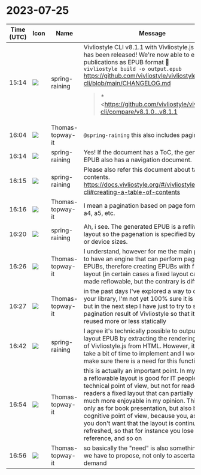 # 2023-07-25

|Time (UTC)|Icon|Name|Message|
|---|---|---|---|
|15:14|![](https://secure.gravatar.com/avatar/1ac180f0868137292905c311b5fff781.jpg?s=72&d=https%3A%2F%2Fa.slack-edge.com%2Fdf10d%2Fimg%2Favatars%2Fava_0021-72.png)|spring-raining|Vivliostyle CLI v8.1.1 with Vivliostyle.js v2.25.3 has been released! We're now able to export publications as EPUB format 📖<br>```vivliostyle build -o output.epub```<br><https://github.com/vivliostyle/vivliostyle-cli/blob/main/CHANGELOG.md><br><blockquote>*<https://github.com/vivliostyle/vivliostyle-cli/compare/v8.1.0...v8.1.1|8.1.1> (2023-07-25)*<br>*Bug Fixes*<br><br>• Fix broken release of v8.1.0 (<https://github.com/vivliostyle/vivliostyle-cli/commit/063a695e376d26cbe07904f2d8b86722d667ba0e|063a695>), closes <https://github.com/vivliostyle/vivliostyle-cli/issues/429|#429><br><br>*<https://github.com/vivliostyle/vivliostyle-cli/compare/v8.0.1...v8.1.0|8.1.0> (2023-07-25)*<br>*Bug Fixes*<br><br>• Migrate Jest to Vitest (<https://github.com/vivliostyle/vivliostyle-cli/commit/e20d817f6513c6b1805909da783574a76f57f1d7|e20d817>)<br>• Remove obsoleted cli flags checker (<https://github.com/vivliostyle/vivliostyle-cli/commit/30ed466a094cfb929406a3dc858b16a5281b968c|30ed466>)<br>• Set resources property for web publication manifest (<https://github.com/vivliostyle/vivliostyle-cli/commit/3d6fa6a2e1dbf09ae8da9f66d8830836f0553f51|3d6fa6a>)<br>• Update Vivliostyle.js to 2.25.3: Bug Fixes (<https://github.com/vivliostyle/vivliostyle-cli/commit/e283af38179990572da15b8b294261feb3938beb|e283af3>)<br><br>*Features*<br><br>• Add --reading-progression CLI option (<https://github.com/vivliostyle/vivliostyle-cli/commit/8c4353c357cd26960709fad286f144b42f57b788|8c4353c>)<br>• Add a log level option for CLI and JavaScript API (<https://github.com/vivliostyle/vivliostyle-cli/commit/f3b9b6ae288b428f54b93ffdc3677dbe07a140e5|f3b9b6a>)<br>• Add EPUB for output option (<https://github.com/vivliostyle/vivliostyle-cli/commit/19b1dab11128881893d3388dc57455137a74fb18|19b1dab>)<br>• Make --verbose option deprecated (<https://github.com/vivliostyle/vivliostyle-cli/commit/dab272df1ec1c2a4d385eeb97c36d6b3e30f6065|dab272d>)<br>• Support single HTML → webpub convertion (<https://github.com/vivliostyle/vivliostyle-cli/commit/8b2a87c2b332fbac69a873cb214aec6c8b2e8077|8b2a87c>)<br><br>*<https://github.com/vivliostyle/vivliostyle-cli/compare/v8.0.0...v8.0.1|8.0.1> (2023-06-22)*<br>*Bug Fixes*<br><br>• config.workspaceDir should be honored when cliFlags.input is given (<https://github.com/vivliostyle/vivliostyle-cli/commit/1c670071a22f9d24254f916f25df6a06ff322222|1c67007>), closes <https://github.com/vivliostyle/vivliostyle-cli/issues/402|#402> <https://github.com/vivliostyle/vivliostyle-cli/issues/402|#402><br>• Preserve output directory structure when single imput is set (<https://github.com/vivliostyle/vivliostyle-cli/commit/b5bc015062303cabe325215add0f9ca9044ce4e9|b5bc015>)<br>• preview minimum font-size problem depending on locale on macOS (<https://github.com/vivliostyle/vivliostyle-cli/commit/c15e9e0a30d0513ef4c6ec3dfc73400d38eabb27|c15e9e0>), closes <https://github.com/vivliostyle/vivliostyle-cli/issues/399|#399><br>• Update Vivliostyle.js to 2.25.2: Bugfix on variable fonts (<https://github.com/vivliostyle/vivliostyle-cli/commit/f3e81ca92760bed5b1b291b0025e40fba03b2ec7|f3e81ca>)<br><br>*<https://github.com/vivliostyle/vivliostyle-cli/compare/v7.4.0...v8.0.0|8.0.0> (2023-06-12)*<br>*Features*<br><br>• Update Playwright to 1.35.0 (Chromium 115.0.5790.13) (<https://github.com/vivliostyle/vivliostyle-cli/commit/1610cac51d74995d5418084994e1ef04744ae8a6|1610cac>)<br>• Update Ubuntu version on Docker to jammy (22.04LTS) (<https://github.com/vivliostyle/vivliostyle-cli/commit/ffbbd99e6a407ce527a21f56bc20384fb768116f|ffbbd99>), closes <https://github.com/vivliostyle/vivliostyle-cli/issues/410|#410><br>• Upgrade minimum node version (<https://github.com/vivliostyle/vivliostyle-cli/commit/6e9485761300750466eadf7c0a48a709af2a80ce|6e94857>)<br><br>*BREAKING CHANGES*<br><br>• Minimum supported version of Node.js becomes v16<br><br>*<https://github.com/vivliostyle/vivliostyle-cli/compare/v7.3.0...v7.4.0|7.4.0> (2023-05-31)*<br>*Bug Fixes*<br><br>• Update Vivliostyle.js to 2.25.1: Bug Fixes (<https://github.com/vivliostyle/vivliostyle-cli/commit/5f862cad05188d758ca76968e2e98459af50abd7|5f862ca>)<br><br>*Features*<br><br>• Update Playwright to 1.34.3 (Chromium 114.0.5735.26) (<https://github.com/vivliostyle/vivliostyle-cli/commit/8dde8317e7bd3fb208077cb96477880999ae3560|8dde831>)<br><br>*<https://github.com/vivliostyle/vivliostyle-cli/compare/v7.2.5...v7.3.0|7.3.0> (2023-05-15)*<br>*Features*<br><br>• Update Playwright to 1.33.0 (Chromium 113.0.5672.53) (<https://github.com/vivliostyle/vivliostyle-cli/commit/101c98ef12071bac0f93a1e66f5641d20566e694|101c98e>)<br>• Update Vivliostyle.js to 2.25.0: Support CSS Running Elements (<https://github.com/vivliostyle/vivliostyle-cli/commit/ca6ff7e3879572a3c31fb35f7e2ec775174a7b43|ca6ff7e>)<br><br>*<https://github.com/vivliostyle/vivliostyle-cli/compare/v7.2.4...v7.2.5|7.2.5> (2023-04-29)*<br>*Bug Fixes*<br><br>• Fix dependency issue; fix <https://github.com/vivliostyle/vivliostyle-cli/issues/400|#400> (<https://github.com/vivliostyle/vivliostyle-cli/commit/b879960c28950924d1ec7478a2954d93fb9003da|b879960>)<br><br>*<https://github.com/vivliostyle/vivliostyle-cli/compare/v7.2.3...v7.2.4|7.2.4> (2023-04-20)*<br>*Bug Fixes*<br><br>• Update Vivliostyle.js to 2.24.3: Bug Fixes (<https://github.com/vivliostyle/vivliostyle-cli/commit/88c1405be904b2b82833ff1ca3afc2bfd4e0c1e0|88c1405>)<br><br>*<https://github.com/vivliostyle/vivliostyle-cli/compare/v7.2.2...v7.2.3|7.2.3> (2023-04-20)*<br>*Bug Fixes*<br><br>• Avoid infinite loop during glob files (<https://github.com/vivliostyle/vivliostyle-cli/commit/d36a021ad47f858f268970fd06e19cd3370baba2|d36a021>)<br>• Copy ignored files into webpub output (<https://github.com/vivliostyle/vivliostyle-cli/commit/efc30f2d5d2e99c16590c63f7f3d004edf555aee|efc30f2>)<br>• Prevent nested copy occuring with multiple times of build (<https://github.com/vivliostyle/vivliostyle-cli/commit/cb84f7a571c3ffe03e2b11e0be7797a143952062|cb84f7a>)<br><br>*<https://github.com/vivliostyle/vivliostyle-cli/compare/v7.2.1...v7.2.2|7.2.2> (2023-04-12)*<br>*Bug Fixes*<br><br>• Update Vivliostyle.js to 2.24.2: Bug Fixes (<https://github.com/vivliostyle/vivliostyle-cli/commit/ed08d91db06a453f746108a024db41d3d67a48f3|ed08d91>)<br><br>*<https://github.com/vivliostyle/vivliostyle-cli/compare/v7.2.0...v7.2.1|7.2.1> (2023-04-01)*<br>*Bug Fixes*<br><br>• prevent confirm dialog from being auto-dismissed (<https://github.com/vivliostyle/vivliostyle-cli/commit/dd61be885a95623995cf2b4203ec87b5ea8af4f6|dd61be8>)<br>• Update Vivliostyle.js to 2.24.1: Bug Fix (<https://github.com/vivliostyle/vivliostyle-cli/commit/64f722b9a4d9723a1beae32fe6baa612a2a3e657|64f722b>)<br><br>*<https://github.com/vivliostyle/vivliostyle-cli/compare/v7.1.1...v7.2.0|7.2.0> (2023-04-01)*<br>*Features*<br><br>• set UI language of Vivliostyle Viewer (<https://github.com/vivliostyle/vivliostyle-cli/commit/73dc48a52e915241b2815cd10a2d749edb85fc82|73dc48a>)<br>• Update Vivliostyle.js to 2.24.0: improved Viewer features (<https://github.com/vivliostyle/vivliostyle-cli/commit/6094439b7710c53d5b872a5b1f55f7d4a7dc1e82|6094439>)<br>• Viewer parameter setting: `--viewer-param` option (viewerParam property) (<https://github.com/vivliostyle/vivliostyle-cli/commit/72a749de29a0bd0fb1ea7a84f00c5b1cc6fa3325|72a749d>), closes <https://github.com/vivliostyle/vivliostyle-cli/issues/169|#169><br><br>*<https://github.com/vivliostyle/vivliostyle-cli/compare/v7.1.0...v7.1.1|7.1.1> (2023-03-25)*<br>*Bug Fixes*<br><br>• Update Vivliostyle.js to 2.23.2: Bug Fix (Regression) (<https://github.com/vivliostyle/vivliostyle-cli/commit/4c258c04c939a83ab0d70e46b83936796134bdd4|4c258c0>)<br><br>*<https://github.com/vivliostyle/vivliostyle-cli/compare/v7.0.0...v7.1.0|7.1.0> (2023-03-24)*<br>*Bug Fixes*<br><br>• Update Vivliostyle.js to 2.23.1: Bug Fixes (<https://github.com/vivliostyle/vivliostyle-cli/commit/5567cdbdd317c6b0951e4be3d8078b719c8ee79f|5567cdb>)<br><br>*Features*<br><br>• Update Playwright to 1.32.0 (Chromium 112.0.5615.29) (<https://github.com/vivliostyle/vivliostyle-cli/commit/38f447fe90da64fb0c95f8303f25ddee5fc87507|38f447f>)<br><br>*<https://github.com/vivliostyle/vivliostyle-cli/compare/v6.3.1...v7.0.0|7.0.0> (2023-03-13)*<br>*Features*<br><br>• Update VFM to 2.1.0 (<https://github.com/vivliostyle/vivliostyle-cli/commit/f53d141a06365e6a0d44c6ada74f087035d9a85a|f53d141>)<br>• Update Vivliostyle.js to 2.23.0: New syntax of CSS text-spacing properties (<https://github.com/vivliostyle/vivliostyle-cli/commit/7a4049c4fb663e413808347080ecbe33b56446d0|7a4049c>)<br><br>*BREAKING CHANGES*<br><br>• VFM v1 → v…</blockquote>|
|16:04|![](https://avatars.slack-edge.com/2023-07-03/5536917336977_260205c64bba178a727f_72.png)|Thomas-topway-it|`@spring-raining` this also includes pagination ?|
|16:14|![](https://secure.gravatar.com/avatar/1ac180f0868137292905c311b5fff781.jpg?s=72&d=https%3A%2F%2Fa.slack-edge.com%2Fdf10d%2Fimg%2Favatars%2Fava_0021-72.png)|spring-raining|Yes! If the document has a ToC, the generated EPUB also has a navigation document.|
|16:15|![](https://secure.gravatar.com/avatar/1ac180f0868137292905c311b5fff781.jpg?s=72&d=https%3A%2F%2Fa.slack-edge.com%2Fdf10d%2Fimg%2Favatars%2Fava_0021-72.png)|spring-raining|Please also refer this document about table of contents. <https://docs.vivliostyle.org/#/vivliostyle-cli#creating-a-table-of-contents>|
|16:16|![](https://avatars.slack-edge.com/2023-07-03/5536917336977_260205c64bba178a727f_72.png)|Thomas-topway-it|I mean a pagination based on page format, like a4, a5, etc.|
|16:20|![](https://secure.gravatar.com/avatar/1ac180f0868137292905c311b5fff781.jpg?s=72&d=https%3A%2F%2Fa.slack-edge.com%2Fdf10d%2Fimg%2Favatars%2Fava_0021-72.png)|spring-raining|Ah, i see. The generated EPUB is a refliwable layout so the pagenation is specified by viewers or device sizes.|
|16:26|![](https://avatars.slack-edge.com/2023-07-03/5536917336977_260205c64bba178a727f_72.png)|Thomas-topway-it|I understand, however for me the main point is to have an engine that can perform pagination of EPUBs, therefore creating EPUBs with fixed layout (in certain cases a fixed layout can be made reflowable, but the contrary is difficult)|
|16:27|![](https://avatars.slack-edge.com/2023-07-03/5536917336977_260205c64bba178a727f_72.png)|Thomas-topway-it|in the past days I've explored a way to do it with your library, I'm not yet 100% sure it is possible, but in the next step I have just to try to save the pagination result of Vivliostyle so that it can be reused more or less statically|
|16:42|![](https://secure.gravatar.com/avatar/1ac180f0868137292905c311b5fff781.jpg?s=72&d=https%3A%2F%2Fa.slack-edge.com%2Fdf10d%2Fimg%2Favatars%2Fava_0021-72.png)|spring-raining|I agree it's technically possible to output a fixed layout EPUB by extracting the rendering results of Vivliostyle.js from HTML. However, it would take a bit of time to implement and I would like to make sure there is a need for this functionality.|
|16:54|![](https://avatars.slack-edge.com/2023-07-03/5536917336977_260205c64bba178a727f_72.png)|Thomas-topway-it|this is actually an important point. In my  opinion a reflowable layout  is good for IT people or by a technical point of view, but not for readers. For readers a fixed layout that can partially reflow, is much more enjoyable in my opinion. This not only as for book presentation, but also by a cognitive point of view, because you, as reader, you don't want that the layout is continuously refreshed, so that for instance you lose page reference, and so on|
|16:56|![](https://avatars.slack-edge.com/2023-07-03/5536917336977_260205c64bba178a727f_72.png)|Thomas-topway-it|so basically the "need" is also something that we have to propose, not only to ascertain the demand|
